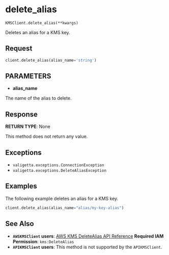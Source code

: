 # delete_alias

`KMSClient.delete_alias(**kwargs)`

Deletes an alias for a KMS key.

## Request

```python
client.delete_alias(alias_name='string')
```

## PARAMETERS

- **alias_name**

The name of the alias to delete.

## Response

**RETURN TYPE**: None

This method does not return any value.

## Exceptions

- `valigetta.exceptions.ConnectionException`
- `valigetta.exceptions.DeleteAliasException`

## Examples

The following example deletes an alias for a KMS key.

```python
client.delete_alias(alias_name="alias/my-key-alias")
```

## See Also

- **`AWSKMSClient` users**:
  [AWS KMS DeleteAlias API Reference](https://docs.aws.amazon.com/kms/latest/APIReference/API_DeleteAlias.html)
  **Required IAM Permission**: `kms:DeleteAlias`
- **`APIKMSClient` users**:
  This method is not supported by the `APIKMSClient`.
